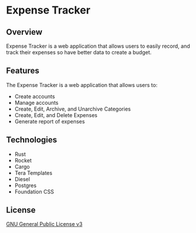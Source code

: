# Expense Tracker

## Overview
Expense Tracker is a web application that allows users to easily record, and track their expenses so have better data to create a budget.

## Features
The Expense Tracker is a web application that allows users to:
- Create accounts
- Manage accounts
- Create, Edit, Archive, and Unarchive Categories
- Create, Edit, and Delete Expenses
- Generate report of expenses

## Technologies
- Rust
- Rocket
- Cargo
- Tera Templates
- Diesel
- Postgres
- Foundation CSS

## License

[GNU General Public License v3](LICENSE)